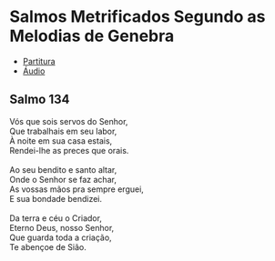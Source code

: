 # Salmos Metrificados Segundo as Melodias de Genebra

- [Partitura](pdf/134.pdf) 
- [Áudio](mp3/134.mp3)

## Salmo 134

Vós que sois servos do Senhor,<br>
Que trabalhais em seu labor,<br>
À noite em sua casa estais,<br>
Rendei-lhe as preces que orais.<br>
<br>
Ao seu bendito e santo altar,<br>
Onde o Senhor se faz achar,<br>
As vossas mãos pra sempre erguei,<br>
E sua bondade bendizei.<br>
<br>
Da terra e céu o Criador,<br>
Eterno Deus, nosso Senhor,<br>
Que guarda toda a criação,<br>
Te abençoe de Sião.
